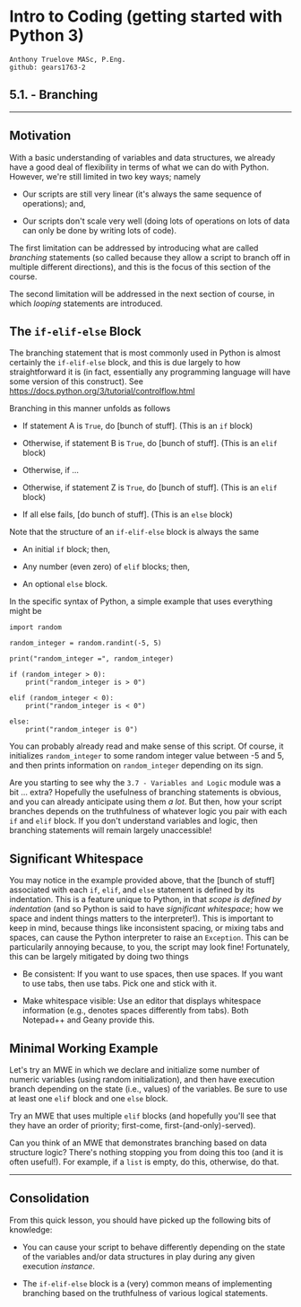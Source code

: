 # Intro to Coding (getting started with Python 3)

    Anthony Truelove MASc, P.Eng.
    github: gears1763-2


## 5.1. - Branching

--------

## Motivation

With a basic understanding of variables and data structures, we already have a good deal 
of flexibility in terms of what we can do with Python. However, we're still limited in 
two key ways; namely

  * Our scripts are still very linear (it's always the same sequence of operations); and,
  
  * Our scripts don't scale very well (doing lots of operations on lots of data can only 
    be done by writing lots of code).

The first limitation can be addressed by introducing what are called *branching*
statements (so called because they allow a script to branch off in multiple different 
directions), and this is the focus of this section of the course.  

The second limitation will be addressed in the next section of course, in which 
*looping* statements are introduced.


## The `if-elif-else` Block

The branching statement that is most commonly used in Python is almost certainly the 
`if-elif-else` block, and this is due largely to how straightforward it is (in fact, 
essentially any programming language will have some version of this construct). See 
<https://docs.python.org/3/tutorial/controlflow.html>  

Branching in this manner unfolds as follows

  * If statement A is `True`, do [bunch of stuff]. (This is an `if` block)
  
  * Otherwise, if statement B is `True`, do [bunch of stuff]. (This is an `elif` block)
  
  * Otherwise, if ...
  
  * Otherwise, if statement Z is `True`, do [bunch of stuff]. (This is an `elif` block)
  
  * If all else fails, [do bunch of stuff]. (This is an `else` block)

Note that the structure of an `if-elif-else` block is always the same

  * An initial `if` block; then,
  
  * Any number (even zero) of `elif` blocks; then,
  
  * An optional `else` block.

In the specific syntax of Python, a simple example that uses everything might be

    import random
    
    random_integer = random.randint(-5, 5)
    
    print("random_integer =", random_integer)

    if (random_integer > 0):
        print("random_integer is > 0")
    
    elif (random_integer < 0):
        print("random_integer is < 0")
    
    else:
        print("random_integer is 0")

You can probably already read and make sense of this script. Of course, it initializes 
`random_integer` to some random integer value between -5 and 5, and then prints
information on `random_integer` depending on its sign.  

Are you starting to see why the `3.7 - Variables and Logic` module was a bit ... extra? 
Hopefully the usefulness of branching statements is obvious, and you can already
anticipate using them *a lot*. But then, how your script branches depends on the
truthfulness of whatever logic you pair with each `if` and `elif` block. If you don't
understand variables and logic, then branching statements will remain largely
unaccessible!


## Significant Whitespace

You may notice in the example provided above, that the [bunch of stuff] associated with 
each `if`, `elif`, and `else` statement is defined by its indentation. This is a feature 
unique to Python, in that *scope is defined by indentation* (and so Python is said to 
have *significant whitespace*; how we space and indent things matters to the
interpreter!). This is important to keep in mind, because things like inconsistent
spacing, or mixing tabs and spaces, can cause the Python interpreter to raise an
`Exception`. This can be particularily annoying because, to you, the script may look 
fine! Fortunately, this can be largely mitigated by doing two things

  * Be consistent: If you want to use spaces, then use spaces. If you want to use tabs, 
    then use tabs. Pick one and stick with it.
  
  * Make whitespace visible: Use an editor that displays whitespace information (e.g.,
    denotes spaces differently from tabs). Both Notepad++ and Geany provide this.
  

## Minimal Working Example

Let's try an MWE in which we declare and initialize some number of numeric variables 
(using random initialization), and then have execution branch depending on the state 
(i.e., values) of the variables. Be sure to use at least one `elif` block and one `else` 
block.  

Try an MWE that uses multiple `elif` blocks (and hopefully you'll see that they 
have an order of priority; first-come, first-(and-only)-served).

Can you think of an MWE that demonstrates branching based on data structure logic? 
There's nothing stopping you from doing this too (and it is often useful!). For example, 
if a `list` is empty, do this, otherwise, do that.

--------


## Consolidation 

From this quick lesson, you should have picked up the following bits of knowledge:  

  * You can cause your script to behave differently depending on the state of the
    variables and/or data structures in play during any given execution *instance*.
  
  * The `if-elif-else` block is a (very) common means of implementing branching based 
    on the truthfulness of various logical statements.
